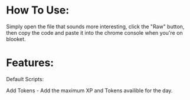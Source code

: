 # How To Use:

Simply open the file that sounds more interesting, click the "Raw" button, then copy the code and paste it into the chrome console when you're on blooket.
# Features:

Default Scripts:

Add Tokens - Add the maximum XP and Tokens availible for the day.

